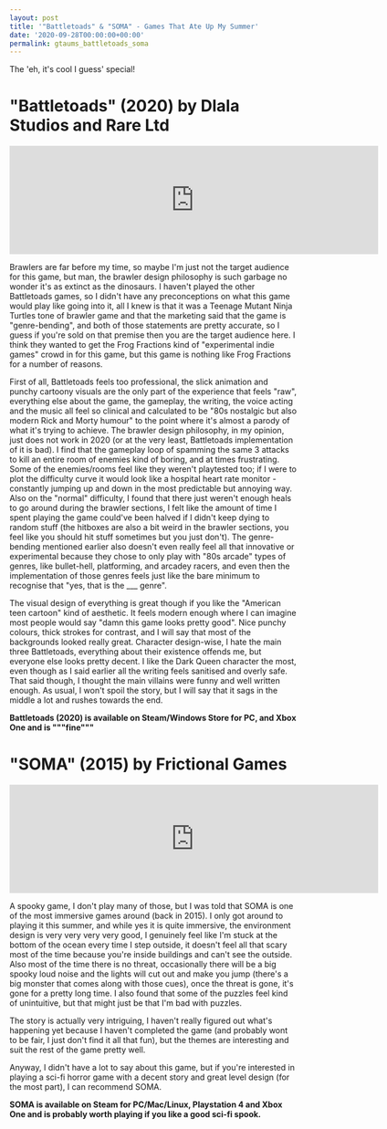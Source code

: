 ```yaml
---
layout: post
title: '"Battletoads" & "SOMA" - Games That Ate Up My Summer'
date: '2020-09-28T00:00:00+00:00'
permalink: gtaums_battletoads_soma
---
```

The 'eh, it's cool I guess' special!

# "Battletoads" (2020) by Dlala Studios and Rare Ltd

<iframe src="https://store.steampowered.com/widget/1244950/" frameborder="0" width="646" height="190"></iframe>

Brawlers are far before my time, so maybe I'm just not the target audience for this game, but man, the brawler design philosophy is such garbage no wonder it's as extinct as the dinosaurs. I haven't played the other Battletoads games, so I didn't have any preconceptions on what this game would play like going into it, all I knew is that it was a Teenage Mutant Ninja Turtles tone of brawler game and that the marketing said that the game is "genre-bending", and both of those statements are pretty accurate, so I guess if you're sold on that premise then you are the target audience here. I think they wanted to get the Frog Fractions kind of "experimental indie games" crowd in for this game, but this game is nothing like Frog Fractions for a number of reasons. 

First of all, Battletoads feels too professional, the slick animation and punchy cartoony visuals are the only part of the experience that feels "raw", everything else about the game, the gameplay, the writing, the voice acting and the music all feel so clinical and calculated to be "80s nostalgic but also modern Rick and Morty humour" to the point where it's almost a parody of what it's trying to achieve. The brawler design philosophy, in my opinion, just does not work in 2020 (or at the very least, Battletoads implementation of it is bad). I find that the gameplay loop of spamming the same 3 attacks to kill an entire room of enemies kind of boring, and at times frustrating. Some of the enemies/rooms feel like they weren't playtested too; if I were to plot the difficulty curve it would look like a hospital heart rate monitor - constantly jumping up and down in the most predictable but annoying way. Also on the "normal" difficulty, I found that there just weren't enough heals to go around during the brawler sections, I felt like the amount of time I spent playing the game could've been halved if I didn't keep dying to random stuff (the hitboxes are also a bit weird in the brawler sections, you feel like you should hit stuff sometimes but you just don't). The genre-bending mentioned earlier also doesn't even really feel all that innovative or experimental because they chose to only play with "80s arcade" types of genres, like bullet-hell, platforming, and arcadey racers, and even then the implementation of those genres feels just like the bare minimum to recognise that "yes, that is the ___ genre". 

The visual design of everything is great though if you like the "American teen cartoon" kind of aesthetic. It feels modern enough where I can imagine most people would say "damn this game looks pretty good". Nice punchy colours, thick strokes for contrast, and I will say that most of the backgrounds looked really great. Character design-wise, I hate the main three Battletoads, everything about their existence offends me, but everyone else looks pretty decent. I like the Dark Queen character the most, even though as I said earlier all the writing feels sanitised and overly safe. That said though, I thought the main villains were funny and well written enough. As usual, I won't spoil the story, but I will say that it sags in the middle a lot and rushes towards the end.

**Battletoads (2020) is available on Steam/Windows Store for PC, and Xbox One and is """fine"""**

# "SOMA" (2015) by Frictional Games

<iframe src="https://store.steampowered.com/widget/282140/" frameborder="0" width="646" height="190"></iframe>

A spooky game, I don't play many of those, but I was told that SOMA is one of the most immersive games around (back in 2015). I only got around to playing it this summer, and while yes it is quite immersive, the environment design is very very very very good, I genuinely feel like I'm stuck at the bottom of the ocean every time I step outside, it doesn't feel all that scary most of the time because you're inside buildings and can't see the outside. Also most of the time there is no threat, occasionally there will be a big spooky loud noise and the lights will cut out and make you jump (there's a big monster that comes along with those cues), once the threat is gone, it's gone for a pretty long time. I also found that some of the puzzles feel kind of unintuitive, but that might just be that I'm bad with puzzles. 

The story is actually very intriguing, I haven't really figured out what's happening yet because I haven't completed the game (and probably wont to be fair, I just don't find it all that fun), but the themes are interesting and suit the rest of the game pretty well.

Anyway, I didn't have a lot to say about this game, but if you're interested in playing a sci-fi horror game with a decent story and great level design (for the most part), I can recommend SOMA. 

**SOMA is available on Steam for PC/Mac/Linux, Playstation 4 and Xbox One and is probably worth playing if you like a good sci-fi spook.**
